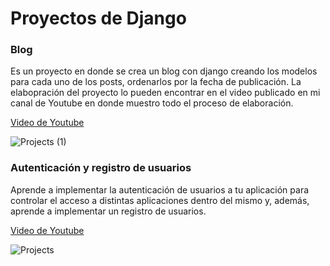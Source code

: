 # Proyectos de Django

### Blog

Es un proyecto en donde se crea un blog con django creando los modelos para cada uno de los posts, ordenarlos por la fecha de publicación. La elabopración del proyecto lo pueden encontrar en el video publicado en mi canal de Youtube en donde muestro todo el proceso de elaboración.

[Video de Youtube](https://youtu.be/4TdkOkW5z5Q)

![Projects (1)](https://github.com/Adrian-Cancino/Django-projectsYoutube/assets/71229190/a49ae39a-614c-42f2-ae6c-764153d3ebc6)

### Autenticación y registro de usuarios

Aprende a implementar la autenticación de usuarios a tu aplicación para controlar el acceso a distintas aplicaciones dentro del mismo y, además, aprende a implementar un registro de usuarios.

[Video de Youtube]([https://youtu.be/4TdkOkW5z5Q](https://youtu.be/iBiK13SB_Ug))

![Projects](https://github.com/Adrian-Cancino/Django-projectsYoutube/assets/71229190/72c67586-eb54-42a6-b41b-13cff120ac7f)

